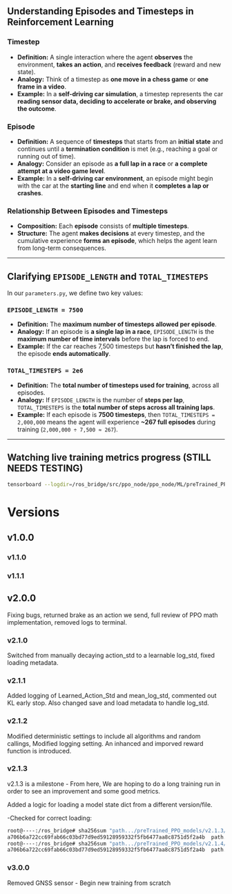 ## **Understanding Episodes and Timesteps in Reinforcement Learning**

### **Timestep**
- **Definition:** A single interaction where the agent **observes** the environment, **takes an action**, and **receives feedback** (reward and new state).  
- **Analogy:** Think of a timestep as **one move in a chess game** or **one frame in a video**.  
- **Example:** In a **self-driving car simulation**, a timestep represents the car **reading sensor data, deciding to accelerate or brake, and observing the outcome**.  

### **Episode**
- **Definition:** A sequence of **timesteps** that starts from an **initial state** and continues until a **termination condition** is met (e.g., reaching a goal or running out of time).  
- **Analogy:** Consider an episode as **a full lap in a race** or **a complete attempt at a video game level**.  
- **Example:** In a **self-driving car environment**, an episode might begin with the car at the **starting line** and end when it **completes a lap or crashes**.  

### **Relationship Between Episodes and Timesteps**
- **Composition:** Each **episode** consists of **multiple timesteps**.  
- **Structure:** The agent **makes decisions** at every timestep, and the cumulative experience **forms an episode**, which helps the agent learn from long-term consequences.  

---

## **Clarifying `EPISODE_LENGTH` and `TOTAL_TIMESTEPS`**
In our `parameters.py`, we define two key values:

### **`EPISODE_LENGTH = 7500`**
- **Definition:** The **maximum number of timesteps allowed per episode**.  
- **Analogy:** If an episode is **a single lap in a race**, `EPISODE_LENGTH` is the **maximum number of time intervals** before the lap is forced to end.  
- **Example:** If the car reaches 7,500 timesteps but **hasn’t finished the lap**, the episode **ends automatically**.

### **`TOTAL_TIMESTEPS = 2e6`**
- **Definition:** The **total number of timesteps used for training**, across all episodes.  
- **Analogy:** If `EPISODE_LENGTH` is the number of **steps per lap**, `TOTAL_TIMESTEPS` is the **total number of steps across all training laps**.  
- **Example:** If each episode is **7500 timesteps**, then `TOTAL_TIMESTEPS = 2,000,000` means the agent will experience **~267 full episodes** during training (`2,000,000 ÷ 7,500 ≈ 267`).  

---

## Watching live training metrics progress (STILL NEEDS TESTING)

```bash
tensorboard --logdir=/ros_bridge/src/ppo_node/ppo_node/ML/preTrained_PPO_models --bind_all
```

# Versions

## v1.0.0

### v1.1.0

### v1.1.1

## v2.0.0

Fixing bugs, returned brake as an action we send, full review of PPO math implementation, removed logs to terminal.

### v2.1.0

Switched from manually decaying action_std to a learnable log_std, fixed loading metadata.

### v2.1.1

Added logging of Learned_Action_Std and mean_log_std, commented out KL early stop.
Also changed save and load metadata to handle log_std.

### v2.1.2

Modified deterministic settings to include all algorithms and random callings, Modified logging setting.
An inhanced and imporved reward function is introduced.

### v2.1.3

v2.1.3 is a milestone - From here, We are hoping to do a long training run in order to see an improvement and some good metrics.

Added a logic for loading a model state dict from a different version/file.

-Checked for correct loading:

```bash
root@----:/ros_bridge# sha256sum "path.../preTrained_PPO_models/v2.1.3/run_20250325_0001/state_dict/actor.pth"
a706b6a722cc69fab66c03bd77d9ed59128959332f5fb6477aa8c8751d5f2a4b  path.../preTrained_PPO_models/v2.1.3/run_20250325_0001/state_dict/actor.pth
root@----:/ros_bridge# sha256sum "path.../preTrained_PPO_models/v2.1.4/run_20250325_0001/state_dict/actor.pth"
a706b6a722cc69fab66c03bd77d9ed59128959332f5fb6477aa8c8751d5f2a4b  path.../preTrained_PPO_models/v2.1.4/run_20250325_0001/state_dict/actor.pth
```

### v3.0.0

Removed GNSS sensor - Begin new training from scratch